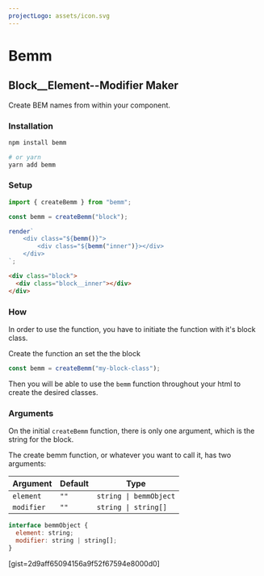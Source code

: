 ```yaml
---
projectLogo: assets/icon.svg
---
```


# Bemm

## Block\_\_Element--Modifier Maker

Create BEM names from within your component.

### Installation

```bash
npm install bemm

# or yarn
yarn add bemm
```

### Setup

```js
import { createBemm } from "bemm";

const bemm = createBemm("block");

render`
    <div class="${bemm()}">
        <div class="${bemm("inner")}></div>
    </div>
`;
```

```html
<div class="block">
  <div class="block__inner"></div>
</div>
```


### How

In order to use the function, you have to initiate the function with it's block class.

Create the function an set the the block

```js
const bemm = createBemm("my-block-class");
```

Then you will be able to use the `bemm` function throughout your html to create the desired classes.

### Arguments

On the initial `createBemm` function, there is only one argument, which is the
string for the block.

The create bemm function, or whatever you want to call it, has two arguments:

| Argument   | Default | Type                   |
| ---------- | ------- | ---------------------- |
| `element`  | `""`    | `string \| bemmObject` |
| `modifier` | `""`    | `string \| string[]`   |

```js
interface bemmObject {
  element: string;
  modifier: string | string[];
}
```


[gist=2d9aff65094156a9f52f67594e8000d0]
